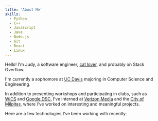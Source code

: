```yaml
---
title: 'About Me'
skills:
  - Python
  - C++
  - JavaScript
  - Java
  - Node.js
  - Git
  - React
  - Linux
---
```


Hello! I'm Judy, a software engineer, [cat lover](cat), and probably on Stack Overflow.

I'm currently a sophomore at [UC Davis](https://www.ucdavis.edu/) majoring in Computer Science and Engineering.

In addition to presenting workshops and participating in clubs, such as [WiCS](https://www.facebook.com/DavisWICS/) and [Google DSC](https://dsc.community.dev/), I've interned at [Verizon Media](https://www.verizonmedia.com/) and the [City of Milpitas](http://www.ci.milpitas.ca.gov/), where I've worked on interesting and meaningful projects.

Here are a few technologies I've been working with recently:

